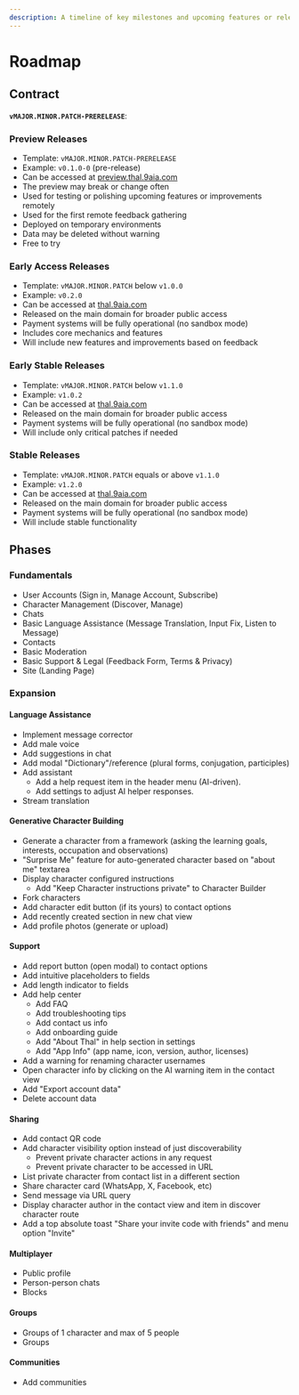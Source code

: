 ```yaml
---
description: A timeline of key milestones and upcoming features or releases.
---
```


# Roadmap

## Contract

**`vMAJOR.MINOR.PATCH-PRERELEASE`**:

### Preview Releases

- Template: `vMAJOR.MINOR.PATCH-PRERELEASE`
- Example: `v0.1.0-0` (pre-release)
- Can be accessed at [preview.thal.9aia.com](https://preview.thal.9aia.com)
- The preview may break or change often
- Used for testing or polishing upcoming features or improvements remotely
- Used for the first remote feedback gathering
- Deployed on temporary environments
- Data may be deleted without warning
- Free to try

### Early Access Releases

- Template: `vMAJOR.MINOR.PATCH` below `v1.0.0`
- Example: `v0.2.0`
- Can be accessed at [thal.9aia.com](https://thal.9aia.com)
- Released on the main domain for broader public access
- Payment systems will be fully operational (no sandbox mode)
- Includes core mechanics and features
- Will include new features and improvements based on feedback

### Early Stable Releases

- Template: `vMAJOR.MINOR.PATCH` below `v1.1.0`
- Example: `v1.0.2`
- Can be accessed at [thal.9aia.com](https://thal.9aia.com)
- Released on the main domain for broader public access
- Payment systems will be fully operational (no sandbox mode)
- Will include only critical patches if needed

### Stable Releases

- Template: `vMAJOR.MINOR.PATCH` equals or above `v1.1.0`
- Example: `v1.2.0`
- Can be accessed at [thal.9aia.com](https://thal.9aia.com)
- Released on the main domain for broader public access
- Payment systems will be fully operational (no sandbox mode)
- Will include stable functionality

## Phases

### Fundamentals

- User Accounts (Sign in, Manage Account, Subscribe)
- Character Management (Discover, Manage)
- Chats
- Basic Language Assistance (Message Translation, Input Fix, Listen to Message)
- Contacts
- Basic Moderation
- Basic Support & Legal (Feedback Form, Terms & Privacy)
- Site (Landing Page)

### Expansion

#### Language Assistance

- Implement message corrector
- Add male voice
- Add suggestions in chat
- Add modal "Dictionary"/reference (plural forms, conjugation, participles)
- Add assistant
  - Add a help request item in the header menu (AI-driven).
  - Add settings to adjust AI helper responses.
- Stream translation

#### Generative Character Building

- Generate a character from a framework (asking the learning goals, interests, occupation and observations)
- "Surprise Me" feature for auto-generated character based on "about me" textarea
- Display character configured instructions
  - Add "Keep Character instructions private" to Character Builder
- Fork characters
- Add character edit button (if its yours) to contact options
- Add recently created section in new chat view
- Add profile photos (generate or upload)

#### Support

- Add report button (open modal) to contact options
- Add intuitive placeholders to fields
- Add length indicator to fields
- Add help center
  - Add FAQ
  - Add troubleshooting tips
  - Add contact us info
  - Add onboarding guide
  - Add "About Thal" in help section in settings
  - Add "App Info" (app name, icon, version, author, licenses)
- Add a warning for renaming character usernames
- Open character info by clicking on the AI warning item in the contact view
- Add "Export account data"
- Delete account data

#### Sharing

- Add contact QR code
- Add character visibility option instead of just discoverability
  - Prevent private character actions in any request
  - Prevent private character to be accessed in URL
- List private character from contact list in a different section
- Share character card (WhatsApp, X, Facebook, etc)
- Send message via URL query
- Display character author in the contact view and item in discover character route
- Add a top absolute toast "Share your invite code with friends" and menu option "Invite"

#### Multiplayer

- Public profile
- Person-person chats
- Blocks

#### Groups

- Groups of 1 character and max of 5 people
- Groups

#### Communities

- Add communities
